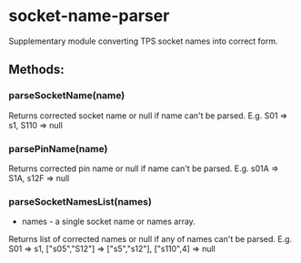 # socket-name-parser

Supplementary module converting TPS socket names into correct form.
 
## Methods:

### parseSocketName(name)

Returns corrected socket name or null if name can't be parsed. E.g. S01 => s1, S110 => null

### parsePinName(name)

Returns corrected pin name or null if name can't be parsed. E.g. s01A => S1A, s12F => null

### parseSocketNamesList(names)

* names - a single socket name or names array.

Returns list of corrected names or null if any of names can't be parsed. E.g. S01 => s1, ["s05","S12"] => ["s5","s12"], ["s110",4] => null

